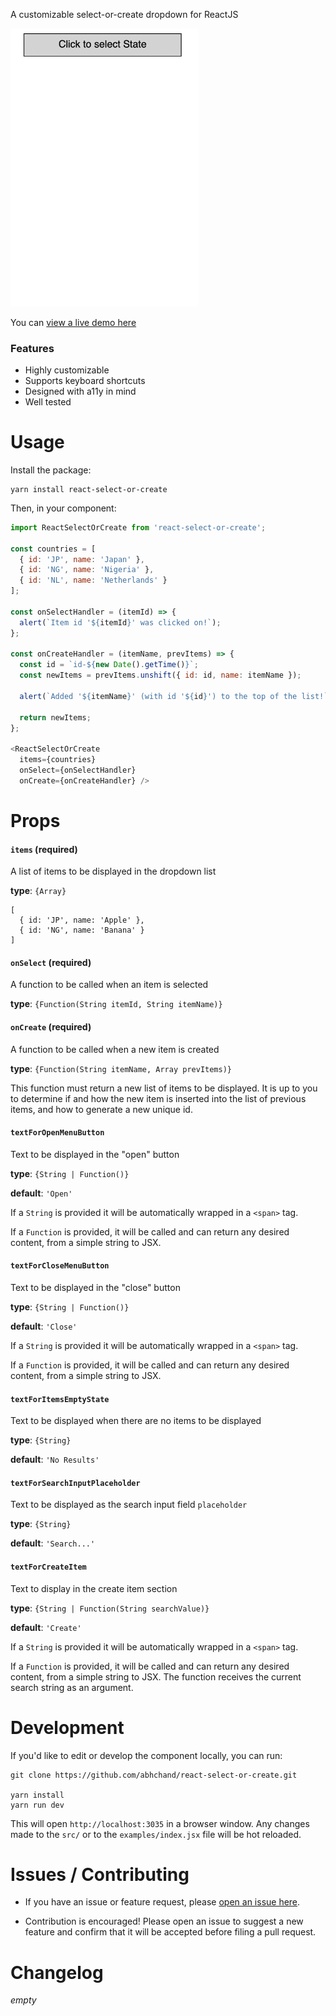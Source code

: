 A customizable select-or-create dropdown for ReactJS

<img src="meta/demo.gif" width="300" />

You can [view a live demo here](https://abhchand.me)

### Features

- Highly customizable
- Supports keyboard shortcuts
- Designed with a11y in mind
- Well tested

# Usage

Install the package:

```
yarn install react-select-or-create
```

Then, in your component:

```js
import ReactSelectOrCreate from 'react-select-or-create';

const countries = [
  { id: 'JP', name: 'Japan' },
  { id: 'NG', name: 'Nigeria' },
  { id: 'NL', name: 'Netherlands' }
];

const onSelectHandler = (itemId) => {
  alert(`Item id '${itemId}' was clicked on!`);
};

const onCreateHandler = (itemName, prevItems) => {
  const id = `id-${new Date().getTime()}`;
  const newItems = prevItems.unshift({ id: id, name: itemName });

  alert(`Added '${itemName}' (with id '${id}') to the top of the list!`);

  return newItems;
};

<ReactSelectOrCreate
  items={countries}
  onSelect={onSelectHandler}
  onCreate={onCreateHandler} />
```


# Props


#### `items` (required)

A list of items to be displayed in the dropdown list

**type**: `{Array}`

```
[
  { id: 'JP', name: 'Apple' },
  { id: 'NG', name: 'Banana' }
]
```

#### `onSelect` (required)

A function to be called when an item is selected

**type**: `{Function(String itemId, String itemName)}`


#### `onCreate` (required)

A function to be called when a new item is created

**type**: `{Function(String itemName, Array prevItems)}`

This function must return a new list of items to be displayed. It is up to you to determine if and how the new item is inserted into the list of previous items, and how to generate a new unique id.

#### `textForOpenMenuButton`

Text to be displayed in the "open" button

**type**: `{String | Function()}`

**default**: `'Open'`

If a `String` is provided it will be automatically wrapped in a `<span>` tag.

If a `Function` is provided, it will be called and can return any desired content, from a simple string to JSX.

#### `textForCloseMenuButton`

Text to be displayed in the "close" button

**type**: `{String | Function()}`

**default**: `'Close'`

If a `String` is provided it will be automatically wrapped in a `<span>` tag.

If a `Function` is provided, it will be called and can return any desired content, from a simple string to JSX.

#### `textForItemsEmptyState`

Text to be displayed when there are no items to be displayed

**type**: `{String}`

**default**: `'No Results'`

#### `textForSearchInputPlaceholder`

Text to be displayed as the search input field `placeholder`

**type**: `{String}`

**default**: `'Search...'`


#### `textForCreateItem`

Text to display in the create item section

**type**: `{String | Function(String searchValue)}`

**default**: `'Create'`

If a `String` is provided it will be automatically wrapped in a `<span>` tag.

If a `Function` is provided, it will be called and can return any desired content, from a simple string to JSX. The function receives the current search string as an argument.


# Development

If you'd like to edit or develop the component locally, you can run:

```
git clone https://github.com/abhchand/react-select-or-create.git

yarn install
yarn run dev
```

This will open `http://localhost:3035` in a browser window. Any changes made to the `src/` or to the `examples/index.jsx` file will be hot reloaded.

# Issues / Contributing

- If you have an issue or feature request, please [open an issue here](https://github.com/abhchand/react-select-or-create/issues/new).

- Contribution is encouraged! Please open an issue to suggest a new feature and confirm that it will be accepted before filing a pull request.

# Changelog

_empty_
